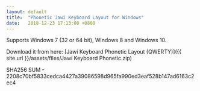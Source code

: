 ```yaml
---
layout: default
title:  "Phonetic Jawi Keyboard Layout for Windows"
date:   2018-12-23 17:13:00 +0800
---
```


Supports Windows 7 (32 or 64 bit), Windows 8 and Windows 10.

Download it from here:
[Jawi Keyboard Phonetic Layout (QWERTY)]({{ site.url }}/assets/files/Jawi Keyboard Phonetic.zip)

SHA256 SUM - 2208c70bf5833cedca4427a39086598d965fa990ed3eaf528b147ad6163c2ec4
